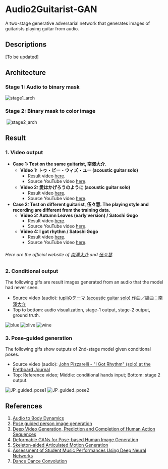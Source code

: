 # Audio2Guitarist-GAN
A two-stage generative adversarial network that generates images of guitarists playing guitar from audio.

## Descriptions
  [To be updated]

## Architecture
### Stage 1: Audio to binary mask  
  ![stage1_arch](https://github.com/shaoanlu/Audio2Guitarist-GAN/raw/master/readme_ims/stage1_arch.jpg)
### Stage 2: Binary mask to color image
  ![stage2_arch](https://github.com/shaoanlu/Audio2Guitarist-GAN/raw/master/readme_ims/stage2_arch.jpg)
  
## Result

### 1. Video output
  - **Case 1: Test on the same guitarist, 南澤大介.**
    - **Video 1: トゥ・ビー・ウィズ・ユー (acoustic guitar solo)**
      - Result video [here](https://drive.google.com/open?id=1GnDKuxnZTCC5_23AyzVGp0hmlylGojnI).
      - Source YouTube video [here](https://www.youtube.com/watch?v=23nEZocwINo).
    - **Video 2: 愛はかげろうのように (acoustic guitar solo)**
      - Result video [here](https://drive.google.com/open?id=1WWVdGX-XQsl48tGQaQR0b64BNxCNq6cv).
      - Source YouTube video [here](https://www.youtube.com/watch?v=fh879tYOsYc).
  - **Case 2: Test on different guitarist, 伍々慧. The playing style and recording are different from the training data.**
    - **Video 3: Autumn Leaves (early version) / Satoshi Gogo**
      - Result video [here](https://drive.google.com/open?id=1txtLXhXmdtCV2qE5cReXLJqNQkbdRBtv).
      - Source YouTube video [here](https://www.youtube.com/watch?v=F1nFu1lE9Hg).
    - **Video 4: I got rhythm / Satoshi Gogo**
      - Result video [here](https://drive.google.com/open?id=17JAQCfWU-gkzGDo4dQ0O9OBNr0-BqfIO).
      - Source YouTube video [here](https://www.youtube.com/watch?v=44g26JcKqHM).
      
###### Here are the official website of [南澤大介](http://www.bsvmusic.com) and [伍々慧](https://www.gogosatoshi.com).

### 2. Conditional output
The following gifs are result images generated from an audio that the model had never seen. 
  - Source video (audio): [tupliのテーマ (acoustic guitar solo) 作曲／編曲：南澤大介](https://www.youtube.com/watch?v=ApbNNhVVsG8)
  - Top to bottom: audio visualization, stage-1 output, stage-2 output, ground truth.

![blue](https://www.dropbox.com/s/3atfluro1piv5dl/tupli_blue_audiovis.gif?raw=1) ![olive](https://www.dropbox.com/s/85s4pxthxp2djlp/tupli_olive_audiovis.gif?raw=1) ![wine](https://www.dropbox.com/s/6hjcq4xy4ctkd11/tupli_wine_audiovis.gif?raw=1)

### 3. Pose-guided generation
The following gifs show outputs of 2nd-stage model given conditional poses. 
  - Source video (audio): [John Pizzarelli - "I Got Rhythm" (solo) at the Fretboard Journal](https://www.youtube.com/watch?v=vVNVJGLVFCk)
  - Top: Reference video; Middle: conditional hands input; Bottom: stage 2 output.

![JP_guided_pose1](https://www.dropbox.com/s/mldgg1yg194ntcj/jp_guided_pose_hires_01.gif?raw=1) ![JP_guided_pose2](https://www.dropbox.com/s/z1m6h7oxslysvgc/jp_guided_pose_hires_02.gif?raw=1)

## References
1. [Audio to Body Dynamics](https://arviolin.github.io/AudioBodyDynamics/)
2. [Pose guided person image generation](https://arxiv.org/abs/1705.09368)
3. [Deep Video Generation, Prediction and Completion of Human Action Sequences](https://arxiv.org/abs/1711.08682)
4. [Deformable GANs for Pose-based Human Image Generation](https://arxiv.org/abs/1801.00055)
5. [Skeleton-aided Articulated Motion Generation](https://arxiv.org/abs/1707.01058)
6. [Assessment of Student Music Performances Using Deep Neural Networks](http://www.mdpi.com/2076-3417/8/4/507)
7. [Dance Dance Convolution](https://arxiv.org/abs/1703.06891)
